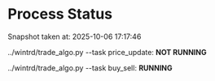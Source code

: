 # Process Status

Snapshot taken at: 2025-10-06 17:17:46

../wintrd/trade_algo.py --task price_update: **NOT RUNNING**

../wintrd/trade_algo.py --task buy_sell: **RUNNING**

